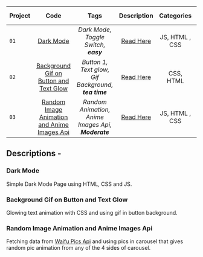 | Project        | Code   |Tags | Description | Categories|Live Demo|
| ------------- |:-------:| :---:|:---:|:---:|:-----:|
| `01`  | [Dark Mode](https://github.com/bhavesh-chaudhari/1hr_MiniProjects-Components_HTML-CSS-JS/tree/main/Dark%20Mode) |*Dark Mode, Toggle Switch, **easy***|[Read Here](#dark-mode)|JS, HTML , CSS|[Live Demo](https://codepen.io/bhavesh_c/full/OJmVbvy) |
| `02`  | [Background Gif on Button and Text Glow](https://github.com/bhavesh-chaudhari/1hr_MiniProjects-Components_HTML-CSS-JS/tree/main/Button%201) |*Button 1, Text glow, Gif Background, **tea time***|[Read Here](#background-gif-on-button-and-text-glow)|CSS, HTML|[Live Demo](https://codepen.io/bhavesh_c/full/QWvbdrB) |
| `03`  | [Random Image Animation and Anime Images Api](https://github.com/bhavesh-chaudhari/Slider-and-Random-Anime-Image-Gif) |*Random Animation, Anime Images Api, **Moderate***|[Read Here](#random-image-animation-and-anime-images-api)|JS, HTML , CSS|[Live Demo](https://codepen.io/bhavesh_c/full/zYwqMLj) |



## Descriptions -

### Dark Mode
Simple Dark Mode Page using HTML, CSS and JS.
### Background Gif on Button and Text Glow
Glowing text animation with CSS and using gif in button background.
### Random Image Animation and Anime Images Api
Fetching data from [Waifu Pics Api](https://waifu.pics/) and using pics in carousel that gives random pic animation from any of the 4 sides of carousel.
